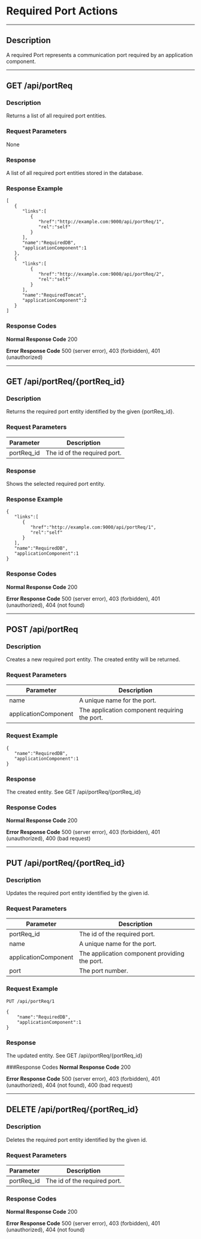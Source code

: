# Required Port Actions
***

## Description
A required Port represents a communication port required by an application component.
***

## GET /api/portReq

### Description
Returns a list of all required port entities.

### Request Parameters
None

### Response
A list of all required port entities stored in the database.

### Response Example
```
[
   {
      "links":[
         {
            "href":"http://example.com:9000/api/portReq/1",
            "rel":"self"
         }
      ],
      "name":"RequiredDB",
      "applicationComponent":1
   },
   {
      "links":[
         {
            "href":"http://example.com:9000/api/portReq/2",
            "rel":"self"
         }
      ],
      "name":"RequiredTomcat",
      "applicationComponent":2
   }
]
```
### Response Codes

**Normal Response Code** 200

**Error Response Code** 500 (server error), 403 (forbidden), 401 (unauthorized)
***
## GET /api/portReq/{portReq_id}

### Description
Returns the required port entity identified by the given {portReq_id}.

### Request Parameters

Parameter        | Description
---------------- | -----------------------------------
portReq_id | The id of the required port.

### Response
Shows the selected required port entity.

### Response Example
```
{
   "links":[
      {
         "href":"http://example.com:9000/api/portReq/1",
         "rel":"self"
      }
   ],
   "name":"RequiredDB",
   "applicationComponent":1
}
```

### Response Codes

**Normal Response Code** 200

**Error Response Code** 500 (server error), 403 (forbidden), 401 (unauthorized), 404 (not found)
***
## POST /api/portReq

### Description
Creates a new required port entity. The created entity will be returned.

### Request Parameters

Parameter | Description
--------- | -------------
name                  | A unique name for the port.
applicationComponent  | The application component requiring the port.

### Request Example
```
{  
   "name":"RequiredDB",
   "applicationComponent":1
}
```
### Response
The created entity. See GET /api/portReq/{portReq_id}

### Response Codes

**Normal Response Code** 200

**Error Response Code** 500 (server error), 403 (forbidden), 401 (unauthorized), 400 (bad request)

***

## PUT /api/portReq/{portReq_id}

### Description
Updates the required port entity identified by the given id.

### Request Parameters

Parameter        | Description
---------------- | ----------------------------------------------------------
portReq_id | The id of the required port.
name                  | A unique name for the port.
applicationComponent  | The application component providing the port.
port                  | The port number.

### Request Example
```
PUT /api/portReq/1
```
```
{  
    "name":"RequiredDB",
    "applicationComponent":1
}
```
### Response
The updated entity. See GET /api/portReq/{portReq_id}

###Response Codes
**Normal Response Code** 200

**Error Response Code** 500 (server error), 403 (forbidden), 401 (unauthorized), 404 (not found), 400 (bad request)

***

## DELETE /api/portReq/{portReq_id}

### Description
Deletes the required port entity identified by the given id.

### Request Parameters 

Parameter        | Description
---------------- | ----------------------------------------------------------
portReq_id | The id of the required port.

### Response Codes

**Normal Response Code** 200

**Error Response Code** 500 (server error), 403 (forbidden), 401 (unauthorized), 404 (not found)
